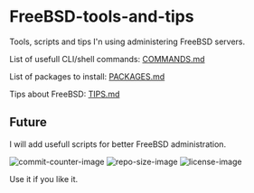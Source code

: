 # FreeBSD-tools-and-tips
Tools, scripts and tips I'n using administering FreeBSD servers.


List of usefull CLI/shell commands: [COMMANDS.md](COMMANDS.md)

List of packages to install: [PACKAGES.md](PACKAGES.md)

Tips about FreeBSD: [TIPS.md](TIPS.md)


Future
---
I will add usefull scripts for better FreeBSD administration.

![commit-counter-image](https://img.shields.io/github/commit-activity/y/remetremet/FreeBSD-tools-and-tips?style=plastic)
![repo-size-image](https://img.shields.io/github/repo-size/remetremet/FreeBSD-tools-and-tips?style=plastic)
![license-image](https://img.shields.io/github/license/remetremet/FreeBSD-tools-and-tips?style=plastic)

Use it if you like it.
